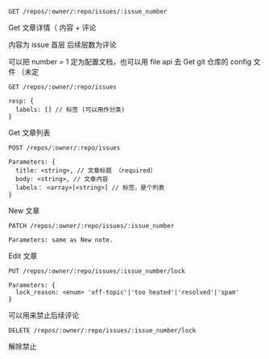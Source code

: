 ```
GET /repos/:owner/:repo/issues/:issue_number
```

Get 文章详情（ 内容 + 评论

内容为 issue 首层 后续层数为评论

可以把 number = 1 定为配置文档，也可以用 file api 去 Get git 仓库的 config 文件 （未定

```
GET /repos/:owner/:repo/issues

resp: {
  labels: [] // 标签 (可以用作分类)
}
```

Get 文章列表

```
POST /repos/:owner/:repo/issues

Parameters: {
  title: <string>, // 文章标题 （required）
  body: <string>, // 文章内容
  labels： <array>[<string>] // 标签，是个列表
}
```

New 文章

```
PATCH /repos/:owner/:repo/issues/:issue_number

Parameters: same as New note.
```

Edit 文章

```
PUT /repos/:owner/:repo/issues/:issue_number/lock

Parameters: {
  lock_reason: <enum> 'off-topic'|'too heated'|'resolved'|'spam'
}
```

可以用来禁止后续评论

```
DELETE /repos/:owner/:repo/issues/:issue_number/lock
```

解除禁止
